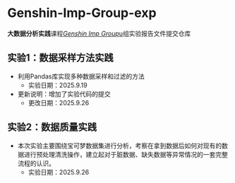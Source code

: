 # Genshin-Imp-Group-exp
**大数据分析实践**课程<u>*Genshin Imp Group*u</u>组实验报告文件提交仓库

## 实验1：数据采样方法实践
- 利用Pandas库实现多种数据采样和过滤的方法
  - 实验日期：2025.9.19
- 更新说明：增加了实验代码的提交
  - 更改日期：2025.9.26

## 实验2：数据质量实践
- 本次实验主要围绕宝可梦数据集进行分析，考察在拿到数据后如何对现有的数据进行预处理清洗操作，建立起对于脏数据、缺失数据等异常情况的一套完整流程的认识。
  - 实验日期：2025.9.26
